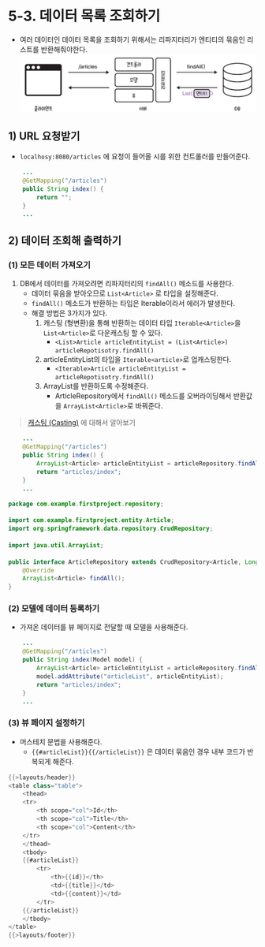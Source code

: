 # 5-3. 데이터 목록 조회하기
- 여러 데이터인 데이터 목록을 조회하기 위해서는 리파지터리가 엔티티의 묶음인 리스트를 반환해줘야한다.
![데이터 목록 조회 과정](media/서적/코딩%20자율학습%20스프링부트3%20자바%20백엔드%20개발%20입문/Part%202.%20게시판%20CRUD%20만들기/5.%20게시글%20읽기%20-%20Read/데이터%20목록%20조회%20과정.png)

## 1) URL 요청받기
- `localhosy:8080/articles` 에 요청이 들어올 시를 위한 컨트롤러를 만들어준다.

```java
	...
    @GetMapping("/articles")
    public String index() {
        return "";
    }
    ...
```

## 2) 데이터 조회해 출력하기
### (1) 모든 데이터 가져오기
1. DB에서 데이터를 가져오려면 리파지터리의 `findAll()` 메소드를 사용한다.
	- 데이터 묶음을 받아오므로 `List<Article>` 로 타입을 설정해준다.
	- `findAll()` 메소드가 반환하는 타입은 Iterable이라서 에러가 발생한다.
	- 해결 방법은 3가지가 있다.
		1. 캐스팅 (형변환)을 통해 반환하는 데이터 타입 `Iterable<Article>`을 `List<Article>`로 다운캐스팅 할 수 있다.
			- `<List>Article articleEntityList = (List<Article>) articleRepotisotry.findAll()`
		2. articleEntityList의 타입을 `Iterable<article>`로 업캐스팅한다.
			- `<Iterable>Article articleEntityList = articleRepotisotry.findAll()`
		3. ArrayList를 반환하도록 수정해준다.
			- ArticleRepository에서 `findAll()` 메소드를 오버라이딩해서 반환값을 `ArrayList<Article>`로 바꿔준다.

> [캐스팅 (Casting)](Java/개념%20정리/캐스팅%20(Casting).md) 에 대해서 알아보기

```java
	...
    @GetMapping("/articles")
    public String index() {
        ArrayList<Article> articleEntityList = articleRepository.findAll();
        return "articles/index";
    }
    ...
```

```java
package com.example.firstproject.repository;

import com.example.firstproject.entity.Article;
import org.springframework.data.repository.CrudRepository;

import java.util.ArrayList;

public interface ArticleRepository extends CrudRepository<Article, Long> {
    @Override
    ArrayList<Article> findAll();
}
```

### (2) 모델에 데이터 등록하기
- 가져온 데이터를 뷰 페이지로 전달할 때 모델을 사용해준다.

```java
	...
    @GetMapping("/articles")
    public String index(Model model) {
        ArrayList<Article> articleEntityList = articleRepository.findAll();
        model.addAttribute("articleList", articleEntityList);
        return "articles/index";
    }
    ...
```

### (3) 뷰 페이지 설정하기
- 머스테치 문법을 사용해준다.
	- `{{#articleList}}{{/articleList}}` 은 데이터 묶음인 경우 내부 코드가 반복되게 해준다.
```java
{{>layouts/header}}
<table class="table">
    <thead>
    <tr>
        <th scope="col">Id</th>
        <th scope="col">Title</th>
        <th scope="col">Content</th>
    </tr>
    </thead>
    <tbody>
    {{#articleList}}
        <tr>
            <th>{{id}}</th>
            <td>{{title}}</td>
            <td>{{content}}</td>
        </tr>
    {{/articleList}}
    </tbody>
</table>
{{>layouts/footer}}
```